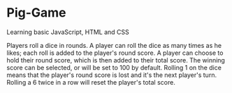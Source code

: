 # Pig-Game
Learning basic JavaScript, HTML and CSS

Players roll a dice in rounds. A player can roll the dice as many times as he likes; each roll is added to the player's round score.
A player can choose to hold their round score, which is then added to their total score. The winning score can be selected, or will be set to 100 by default.
Rolling 1 on the dice means that the player's round score is lost and it's the next player's turn. Rolling a 6 twice in a row will reset the player's total score.
